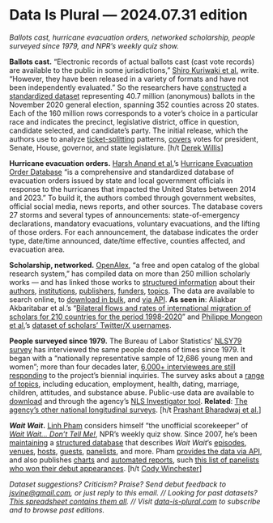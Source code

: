Data Is Plural — 2024.07.31 edition
===================================

*Ballots cast, hurricane evacuation orders, networked scholarship, people surveyed since 1979, and NPR’s weekly quiz show.*


__Ballots cast.__ “Electronic records of actual ballots cast (cast vote records) are available to the public in some jurisdictions,” [Shiro Kuriwaki et al.](https://dataverse.harvard.edu/file.xhtml?fileId=10404813&version=1.0) write. “However, they have been released in a variety of formats and have not been independently evaluated.” So the researchers have [constructed](https://github.com/kuriwaki/cvr_harvard-mit_scripts) a [standardized dataset](https://dataverse.harvard.edu/dataset.xhtml?persistentId=doi:10.7910/DVN/PQQ3KV) representing 40.7 million (anonymous) ballots in the November 2020 general election, spanning 352 counties across 20 states. Each of the 160 million rows corresponds to a voter’s choice in a particular race and indicates the precinct, legislative district, office in question, candidate selected, and candidate’s party. The initial release, which the authors use to analyze [ticket-splitting](https://en.wikipedia.org/wiki/Split-ticket_voting) patterns, [covers](https://x.com/shirokuriwaki/status/1816213954194202733) votes for president, Senate, House, governor, and state legislature. [h/t [Derek Willis](https://thescoop.org/)]


__Hurricane evacuation orders.__ [Harsh Anand et al.](https://www.nature.com/articles/s41597-024-03100-x)’s [Hurricane Evacuation Order Database](https://www.hurrevacorder.info/) “is a comprehensive and standardized database of evacuation orders issued by state and local government officials in response to the hurricanes that impacted the United States between 2014 and 2023.” To build it, the authors combed through government websites, official social media, news reports, and other sources. The database covers 27 storms and several types of announcements: state-of-emergency declarations, mandatory evacuations, voluntary evacuations, and the lifting of those orders. For each announcement, the database indicates the order type, date/time announced, date/time effective, counties affected, and evacuation area.


__Scholarship, networked.__ [OpenAlex](https://openalex.org/), “a free and open catalog of the global research system,” has compiled data on more than 250 million scholarly works — and has linked those works to [structured information](https://docs.openalex.org/) about their [authors](https://docs.openalex.org/api-entities/authors), [institutions](https://docs.openalex.org/api-entities/institutions), [publishers](https://docs.openalex.org/api-entities/publishers), [funders](https://docs.openalex.org/api-entities/funders), [topics](https://docs.openalex.org/api-entities/topics). The data are available to search online, to [download in bulk](https://docs.openalex.org/download-all-data/openalex-snapshot), and [via API](https://docs.openalex.org/how-to-use-the-api/api-overview). __As seen in__: Aliakbar Akbaritabar et al.’s “[Bilateral flows and rates of international migration of scholars for 210 countries for the period 1998-2020](https://www.nature.com/articles/s41597-024-03655-9)” and [Philippe Mongeon et al.](https://direct.mit.edu/qss/article/4/2/314/115151/An-open-data-set-of-scholars-on-Twitter)’s [dataset of scholars’ Twitter/X usernames](https://zenodo.org/records/10905839).


__People surveyed since 1979.__ The Bureau of Labor Statistics’ [NLSY79 survey](https://www.bls.gov/nls/nlsy79.htm) has interviewed the same people dozens of times since 1979. It began with a “nationally representative sample of 12,686 young men and women”; more than four decades later, [6,000+ interviewees are still responding](https://www.nlsinfo.org/content/cohorts/nlsy79/intro-to-the-sample/retention-reasons-noninterview) to the project’s biennial inquiries. The survey asks about a [range of topics](https://www.nlsinfo.org/content/cohorts/nlsy79/topical-guide), including education, employment, health, dating, marriage, children, attitudes, and substance abuse. Public-use data are available to [download](https://www.bls.gov/nls/getting-started/accessing-data.htm) and through the agency’s [NLS Investigator tool](https://www.nlsinfo.org/investigator/pages/home). __Related__: [The agency’s other national longitudinal surveys](https://www.bls.gov/nls/). [h/t [Prashant Bharadwaj et al.](https://www.nber.org/papers/w32562)]


__*Wait Wait*.__ [Linh Pham](https://blog.linh.social/about/) considers himself “the unofficial scorekeeper” of [*Wait Wait… Don’t Tell Me!*](https://waitwait.npr.org/), NPR’s weekly quiz show. Since 2007, he’s been [maintaining](https://stats.wwdt.me/site-history) a [structured database](https://stats.wwdt.me/) that describes *Wait Wait*’s [episodes](https://stats.wwdt.me/shows/), [venues](https://stats.wwdt.me/locations/), [hosts](https://stats.wwdt.me/hosts/), [guests](https://stats.wwdt.me/guests/), [panelists](https://stats.wwdt.me/panelists/), and more. Pham [provides the data via API](https://api.wwdt.me/v2.0/docs), and also publishes [charts](https://graphs.wwdt.me/) and [automated reports](https://reports.wwdt.me/), such [this list of panelists who won their debut appearances](https://reports.wwdt.me/panelists/first-appearance-wins). [h/t [Cody Winchester](https://codywinchester.com/)]


*Dataset suggestions? Criticism? Praise? Send debut feedback to jsvine@gmail.com, or just reply to this email. // Looking for past datasets? [This spreadsheet contains them all](https://docs.google.com/spreadsheets/d/1wZhPLMCHKJvwOkP4juclhjFgqIY8fQFMemwKL2c64vk/edit#gid=0). // Visit [data-is-plural.com](https://www.data-is-plural.com) to subscribe and to browse past editions.*
